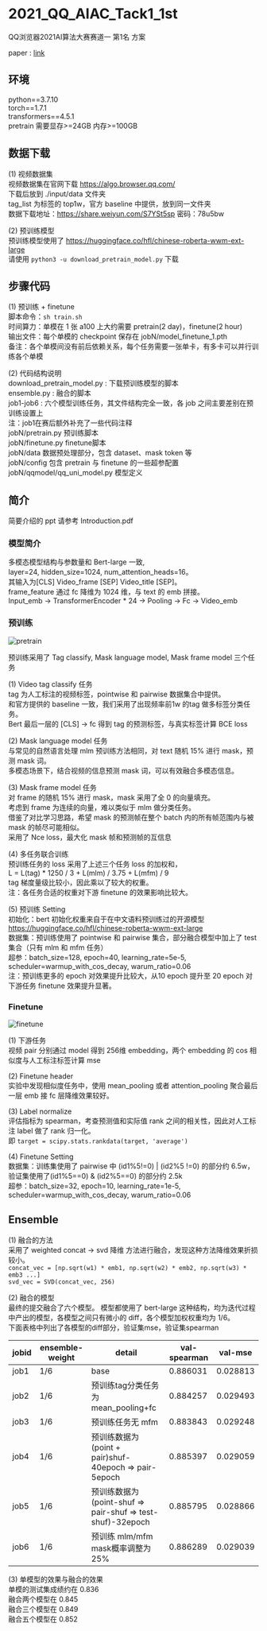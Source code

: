 # 2021_QQ_AIAC_Tack1_1st
QQ浏览器2021AI算法大赛赛道一 第1名 方案

paper : [link](https://arxiv.org/abs/2111.01677) <br> 

## 环境
python==3.7.10 <br> 
torch==1.7.1 <br> 
transformers==4.5.1 <br> 
pretrain 需要显存>=24GB 内存>=100GB <br> 

## 数据下载
(1) 视频数据集 <br> 
视频数据集在官网下载 https://algo.browser.qq.com/ <br> 
下载后放到 ./input/data 文件夹 <br> 
tag_list 为标签的 top1w，官方 baseline 中提供，放到同一文件夹 <br> 
数据下载地址：https://share.weiyun.com/S7YSt5sp 密码：78u5bw <br>

(2) 预训练模型 <br> 
预训练模型使用了 https://huggingface.co/hfl/chinese-roberta-wwm-ext-large <br> 
请使用 `python3 -u download_pretrain_model.py` 下载 <br> 

##  步骤代码
(1) 预训练 + finetune <br> 
脚本命令：`sh train.sh` <br> 
时间算力：单模在 1 张 a100 上大约需要 pretrain(2 day)，finetune(2 hour) <br> 
输出文件：每个单模的 checkpoint 保存在 jobN/model_finetune_1.pth <br> 
备注：各个单模间没有前后依赖关系，每个任务需要一张单卡，有多卡可以并行训练各个单模 <br> 

(2) 代码结构说明 <br> 
download_pretrain_model.py : 下载预训练模型的脚本 <br> 
ensemble.py : 融合的脚本 <br> 
job1-job6 : 六个模型训练任务，其文件结构完全一致，各 job 之间主要差别在预训练设置上 <br> 
注：job1在赛后额外补充了一些代码注释 <br> 
jobN/pretrain.py 预训练脚本 <br> 
jobN/finetune.py finetune脚本 <br> 
jobN/data 数据预处理部分，包含 dataset、mask token 等 <br> 
jobN/config 包含 pretrain 与 finetune 的一些超参配置 <br> 
jobN/qqmodel/qq_uni_model.py 模型定义 <br> 
 

## 简介
简要介绍的 ppt 请参考 Introduction.pdf <br> 

### 模型简介
多模态模型结构与参数量和 Bert-large 一致, <br> 
layer=24, hidden_size=1024, num_attention_heads=16。 <br> 
其输入为[CLS] Video_frame [SEP] Video_title [SEP]。<br> 
frame_feature 通过 fc 降维为 1024 维，与 text 的 emb 拼接。<br> 
Input_emb -> TransformerEncoder * 24 -> Pooling -> Fc -> Video_emb<br> 

### 预训练

![pretrain](./fig/pretrain.png)

预训练采用了 Tag classify, Mask language model, Mask frame model 三个任务<br> 

(1) Video tag classify 任务<br> 
tag 为人工标注的视频标签，pointwise 和 pairwise 数据集合中提供。<br> 
和官方提供的 baseline 一致，我们采用了出现频率前1w 的tag 做多标签分类任务。<br> 
Bert 最后一层的 [CLS] -> fc 得到 tag 的预测标签，与真实标签计算 BCE loss<br> 

(2) Mask language model 任务<br> 
与常见的自然语言处理 mlm 预训练方法相同，对 text 随机 15% 进行 mask，预测 mask 词。<br> 
多模态场景下，结合视频的信息预测 mask 词，可以有效融合多模态信息。<br> 

(3) Mask frame model 任务<br> 
对 frame 的随机 15% 进行 mask，mask 采用了全 0 的向量填充。<br> 
考虑到 frame 为连续的向量，难以类似于 mlm 做分类任务。<br> 
借鉴了对比学习思路，希望 mask 的预测帧在整个 batch 内的所有帧范围内与被 mask 的帧尽可能相似。<br> 
采用了 Nce loss，最大化 mask 帧和预测帧的互信息<br> 

(4) 多任务联合训练<br> 
预训练任务的 loss 采用了上述三个任务 loss 的加权和，<br>
L = L(tag) * 1250 / 3 + L(mlm) / 3.75 + L(mfm) / 9<br>
tag 梯度量级比较小，因此乘以了较大的权重。<br>
注：各任务合适的权重对下游 finetune 的效果影响比较大。<br>

(5) 预训练 Setting <br> 
初始化：bert 初始化权重来自于在中文语料预训练过的开源模型 https://huggingface.co/hfl/chinese-roberta-wwm-ext-large<br>
数据集：预训练使用了 pointwise 和 pairwise 集合，部分融合模型中加上了 test 集合（只有 mlm 和 mfm 任务）<br>
超参：batch_size=128, epoch=40, learning_rate=5e-5, scheduler=warmup_with_cos_decay, warum_ratio=0.06<br>
注：预训练更多的 epoch 对效果提升比较大，从10 epoch 提升至 20 epoch 对下游任务 finetune 效果提升显著。<br>


### Finetune
![finetune](./fig/finetune.png)

(1) 下游任务<br> 
视频 pair  分别通过 model 得到 256维 embedding，两个 embedding 的 cos 相似度与人工标注标签计算 mse<br>

(2) Finetune header<br> 
实验中发现相似度任务中，使用 mean_pooling 或者 attention_pooling 聚合最后一层 emb 接 fc 层降维效果较好。<br>

(3) Label normalize<br> 
评估指标为 spearman，考查预测值和实际值 rank 之间的相关性，因此对人工标注 label 做了 rank 归一化。<br>
即 `target = scipy.stats.rankdata(target, 'average')`<br>

(4) Finetune Setting<br> 
数据集：训练集使用了 pairwise 中 (id1%5!=0) | (id2%5 !=0) 的部分约 6.5w，验证集使用了(id1%5==0) & (id2%5==0) 的部分约 2.5k<br>
超参：batch_size=32, epoch=10, learning_rate=1e-5, scheduler=warmup_with_cos_decay, warum_ratio=0.06<br>


## Ensemble
(1) 融合的方法<br> 
采用了 weighted concat -> svd 降维 方法进行融合，发现这种方法降维效果折损较小。<br>
`concat_vec = [np.sqrt(w1) * emb1, np.sqrt(w2) * emb2, np.sqrt(w3) * emb3 ...]`<br>
`svd_vec = SVD(concat_vec, 256)`<br>

(2) 融合的模型<br> 
最终的提交融合了六个模型。
模型都使用了 bert-large 这种结构，均为迭代过程中产出的模型，各模型之间只有微小的 diff，各个模型加权权重均为 1/6。<br>
下面表格中列出了各模型的diff部分，验证集mse，验证集spearman<br>

| jobid | ensemble-weight | detail | val-spearman | val-mse |
| ---- | ---- | ---- | ---- | ---- |
| job1 | 1/6 | base | 0.886031 | 0.028813 |
| job2 | 1/6 | 预训练tag分类任务为mean_pooling+fc | 0.884257 | 0.029493 |
| job3 | 1/6 | 预训练任务无 mfm | 0.883843 | 0.029248 |
| job4 | 1/6 | 预训练数据为 (point + pair)shuf-40epoch => pair-5epoch | 0.885397 | 0.029059 |
| job5 | 1/6 | 预训练数据为 (point-shuf => pair-shuf => test-shuf)-32epoch | 0.885795 | 0.028866 |
| job6 | 1/6 | 预训练 mlm/mfm mask概率调整为25% | 0.886289 | 0.029039 |

(3) 单模型的效果与融合的效果<br> 
单模的测试集成绩约在 0.836<br>
融合两个模型在 0.845<br>
融合三个模型在 0.849<br>
融合五个模型在 0.852<br>
